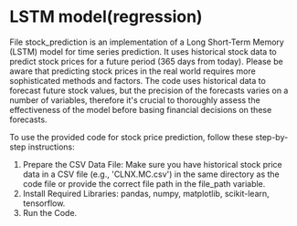 # LSTM model(regression)
File stock_prediction is an implementation of a Long Short-Term Memory (LSTM) model for time series prediction. It uses historical stock data to predict stock prices for a future period (365 days from today).
Please be aware that predicting stock prices in the real world requires more sophisticated methods and factors. The code uses historical data to forecast future stock values, but the precision of the forecasts varies on a number of variables, therefore it's crucial to thoroughly assess the effectiveness of the model before basing financial decisions on these forecasts.

To use the provided code for stock price prediction, follow these step-by-step instructions:
1. Prepare the CSV Data File:
Make sure you have historical stock price data in a CSV file (e.g., 'CLNX.MC.csv') in the same directory as the code file or provide the correct file path in the file_path variable.
2. Install Required Libraries: pandas, numpy, matplotlib, scikit-learn, tensorflow.
3. Run the Code.

